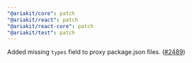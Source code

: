 ```yaml
---
"@ariakit/core": patch
"@ariakit/react": patch
"@ariakit/react-core": patch
"@ariakit/test": patch
---
```


Added missing `types` field to proxy package.json files. ([#2489](https://github.com/ariakit/ariakit/pull/2489))
